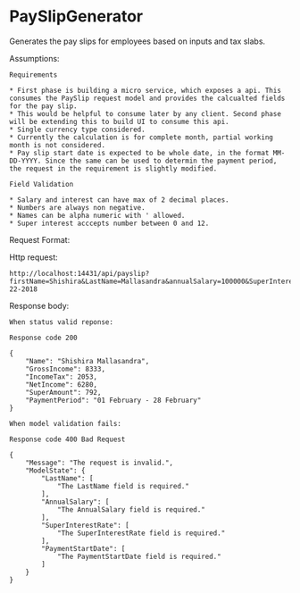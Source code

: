 # PaySlipGenerator
Generates the pay slips for employees based on inputs and tax slabs.

Assumptions:

	Requirements

	* First phase is building a micro service, which exposes a api. This consumes the PaySlip request model and provides the calcualted fields for the pay slip.
	* This would be helpful to consume later by any client. Second phase will be extending this to build UI to consume this api.
	* Single currency type considered.
	* Currently the calculation is for complete month, partial working month is not considered.
	* Pay slip start date is expected to be whole date, in the format MM-DD-YYYY. Since the same can be used to determin the payment period, the request in the requirement is slightly modified.

	Field Validation 
	
	* Salary and interest can have max of 2 decimal places. 
	* Numbers are always non negative.
	* Names can be alpha numeric with ' allowed.
	* Super interest acccepts number between 0 and 12.
	
Request Format:

Http request:

	http://localhost:14431/api/payslip?firstName=Shishira&LastName=Mallasandra&annualSalary=100000&SuperInterestRate=9.5&PaymentStartDate=2-22-2018
	
Response body:

	When status valid reponse:
	
	Response code 200
	
	{
		"Name": "Shishira Mallasandra",
		"GrossIncome": 8333,
		"IncomeTax": 2053,
		"NetIncome": 6280,
		"SuperAmount": 792,
		"PaymentPeriod": "01 February - 28 February"
	}
	
	When model validation fails: 
	
	Response code 400 Bad Request
	
	{
		"Message": "The request is invalid.",
		"ModelState": {
			"LastName": [
				"The LastName field is required."
			],
			"AnnualSalary": [
				"The AnnualSalary field is required."
			],
			"SuperInterestRate": [
				"The SuperInterestRate field is required."
			],
			"PaymentStartDate": [
				"The PaymentStartDate field is required."
			]
		}
	}